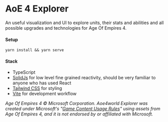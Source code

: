 # AoE 4 Explorer

An useful visualization and UI to explore units, their stats and abilities and all possible upgrades and technologies for Age Of Empires 4.

#### Setup
`yarn install && yarn serve`

#### Stack
- TypeScript
- [SolidJs](https://www.solidjs.com/) for low level fine grained reactivity, should be very familiar to anyone who has used React
- [Tailwind CSS](https://tailwindcss.com/) for styling
- [Vite](https://vitejs.dev/) for development workflow

_Age Of Empires 4 © Microsoft Corporation. Aoe4world Explorer was created under Microsoft's "[Game Content Usage Rules](https://www.xbox.com/en-US/developers/rules)" using assets from Age Of Empires 4, and it is not endorsed by or affiliated with Microsoft._